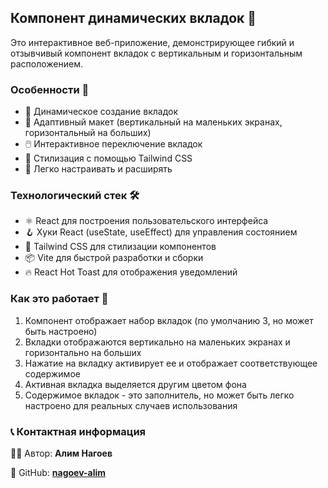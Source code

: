 ## Компонент динамических вкладок 🔄

Это интерактивное веб-приложение, демонстрирующее гибкий и отзывчивый компонент вкладок с вертикальным и горизонтальным расположением.

### Особенности 🌟

- 🔀 Динамическое создание вкладок
- 📏 Адаптивный макет (вертикальный на маленьких экранах, горизонтальный на больших)
- 🖱️ Интерактивное переключение вкладок
- 🎨 Стилизация с помощью Tailwind CSS
- 🔄 Легко настраивать и расширять

### Технологический стек 🛠️

- ⚛️ React для построения пользовательского интерфейса
- 🪝 Хуки React (useState, useEffect) для управления состоянием
- 🎨 Tailwind CSS для стилизации компонентов
- 📦 Vite для быстрой разработки и сборки
- 🔥 React Hot Toast для отображения уведомлений

### Как это работает 📝

1. Компонент отображает набор вкладок (по умолчанию 3, но может быть настроено)
2. Вкладки отображаются вертикально на маленьких экранах и горизонтально на больших
3. Нажатие на вкладку активирует ее и отображает соответствующее содержимое
4. Активная вкладка выделяется другим цветом фона
5. Содержимое вкладок - это заполнитель, но может быть легко настроено для реальных случаев использования

### 📞 Контактная информация

👨‍💻 Автор: **Алим Нагоев**

🐙 GitHub: **[nagoev-alim](https://github.com/nagoev-alim)**
